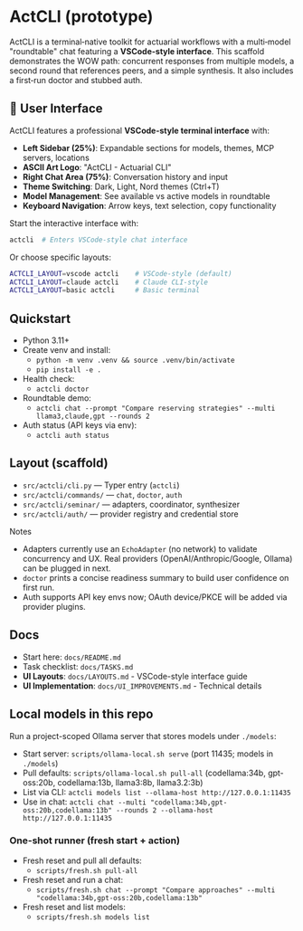# ActCLI (prototype)

ActCLI is a terminal‑native toolkit for actuarial workflows with a multi‑model "roundtable" chat featuring a **VSCode-style interface**. This scaffold demonstrates the WOW path: concurrent responses from multiple models, a second round that references peers, and a simple synthesis. It also includes a first‑run doctor and stubbed auth.

## 🎨 User Interface

ActCLI features a professional **VSCode-style terminal interface** with:

- **Left Sidebar (25%)**: Expandable sections for models, themes, MCP servers, locations
- **ASCII Art Logo**: "ActCLI - Actuarial CLI"
- **Right Chat Area (75%)**: Conversation history and input
- **Theme Switching**: Dark, Light, Nord themes (Ctrl+T)
- **Model Management**: See available vs active models in roundtable
- **Keyboard Navigation**: Arrow keys, text selection, copy functionality

Start the interactive interface with:
```bash
actcli  # Enters VSCode-style chat interface
```

Or choose specific layouts:
```bash
ACTCLI_LAYOUT=vscode actcli    # VSCode-style (default)
ACTCLI_LAYOUT=claude actcli    # Claude CLI-style
ACTCLI_LAYOUT=basic actcli     # Basic terminal
```

## Quickstart

- Python 3.11+
- Create venv and install:
  - `python -m venv .venv && source .venv/bin/activate`
  - `pip install -e .`
- Health check:
  - `actcli doctor`
- Roundtable demo:
  - `actcli chat --prompt "Compare reserving strategies" --multi llama3,claude,gpt --rounds 2`
- Auth status (API keys via env):
  - `actcli auth status`

## Layout (scaffold)
- `src/actcli/cli.py` — Typer entry (`actcli`)
- `src/actcli/commands/` — `chat`, `doctor`, `auth`
- `src/actcli/seminar/` — adapters, coordinator, synthesizer
- `src/actcli/auth/` — provider registry and credential store

Notes
- Adapters currently use an `EchoAdapter` (no network) to validate concurrency and UX. Real providers (OpenAI/Anthropic/Google, Ollama) can be plugged in next.
- `doctor` prints a concise readiness summary to build user confidence on first run.
- Auth supports API key envs now; OAuth device/PKCE will be added via provider plugins.

## Docs

- Start here: `docs/README.md`
- Task checklist: `docs/TASKS.md`
- **UI Layouts**: `docs/LAYOUTS.md` - VSCode-style interface guide
- **UI Implementation**: `docs/UI_IMPROVEMENTS.md` - Technical details

## Local models in this repo

Run a project-scoped Ollama server that stores models under `./models`:

- Start server: `scripts/ollama-local.sh serve` (port 11435; models in `./models`)
- Pull defaults: `scripts/ollama-local.sh pull-all` (codellama:34b, gpt-oss:20b, codellama:13b, llama3:8b, llama3.2:3b)
- List via CLI: `actcli models list --ollama-host http://127.0.0.1:11435`
- Use in chat: `actcli chat --multi "codellama:34b,gpt-oss:20b,codellama:13b" --rounds 2 --ollama-host http://127.0.0.1:11435`

### One-shot runner (fresh start + action)

- Fresh reset and pull all defaults:
  - `scripts/fresh.sh pull-all`
- Fresh reset and run a chat:
  - `scripts/fresh.sh chat --prompt "Compare approaches" --multi "codellama:34b,gpt-oss:20b,codellama:13b"`
- Fresh reset and list models:
  - `scripts/fresh.sh models list`
